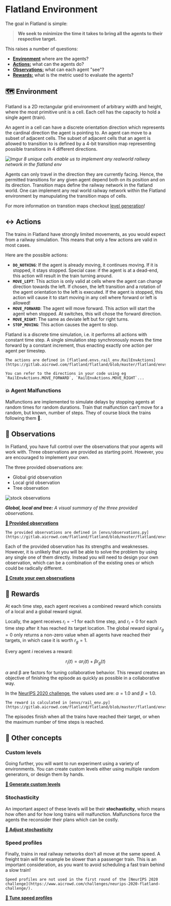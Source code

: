 Flatland Environment
====================

The goal in Flatland is simple:

> **We seek to minimize the time it takes to bring all the agents to their respective target.** 

This raises a number of questions:

- [**Environment**](#Environment) where are the agents?
- [**Actions:**](#actions) what can the agents do?
- [**Observations:**](#observations) what can each agent "see"?
- [**Rewards:**](#rewards) what is the metric used to evaluate the agents?


🗺️ Environment
---

Flatland is a 2D rectangular grid environment of arbitrary width and height, where the most primitive unit is a cell. Each cell has the capacity to hold a single agent (train).

An agent in a cell can have a discrete orientation direction which represents the cardinal direction the agent is pointing to. An agent can move to a subset of adjacent cells. The subset of adjacent cells that an agent is allowed to transition to is defined by a 4-bit transition map representing possible transitions in 4 different directions.

![Imgur](https://i.imgur.com/Q72tAI8.png)
*8 unique cells enable us to implement any realworld railway network in the flatland env*

Agents can only travel in the direction they are currently facing. Hence, the permitted transitions for any given agent depend both on its position and on its direction. Transition maps define the railway network in the flatland world. One can implement any real world railway network within the Flatland environment by manupulating the transition maps of cells.
 
For more information on transtion maps checkout [level generation](../env/environment_information)!


↔️ Actions
---

The trains in Flatland have strongly limited movements, as you would expect from a railway simulation. This means that only a few actions are valid in most cases. 

Here are the possible actions:

- **`DO_NOTHING`**:  If the agent is already moving, it continues moving. If it is stopped, it stays stopped. Special case: if the agent is at a dead-end, this action will result in the train turning around.
- **`MOVE_LEFT`**: This action is only valid at cells where the agent can change direction towards the left. If chosen, the left transition and a rotation of the agent orientation to the left is executed. If the agent is stopped, this action will cause it to start moving in any cell where forward or left is allowed!
- **`MOVE_FORWARD`**: The agent will move forward. This action will start the agent when stopped. At switches, this will chose the forward direction.
- **`MOVE_RIGHT`**: The same as deviate left but for right turns.
- **`STOP_MOVING`**: This action causes the agent to stop.

Flatland is a discrete time simulation, i.e. it performs all actions with constant time step. A single simulation step synchronously moves the time forward by a constant increment, thus enacting exactly one action per agent per timestep.
```{admonition} Code reference
The actions are defined in [flatland.envs.rail_env.RailEnvActions](https://gitlab.aicrowd.com/flatland/flatland/blob/master/flatland/envs/rail_env.py#L69).

You can refer to the directions in your code using eg `RailEnvActions.MOVE_FORWARD`, `RailEnvActions.MOVE_RIGHT`...
```
### 💥 Agent Malfunctions
Malfunctions are implemented to simulate delays by stopping agents at random times for random durations. Train that malfunction can’t move for a random, but known, number of steps. They of course block the trains following them 😬.

👀 Observations
---

In Flatland, you have full control over the observations that your agents will work with. Three observations are provided as starting point. However, you are encouraged to implement your own.

The three provided observations are:
- Global grid observation
- Local grid observation
- Tree observation

![stock observations](https://i.imgur.com/oo8EIYv.png)

***Global, local and tree:** A visual summary of the three provided observations.*

**[🔗 Provided observations](env/observations)**

```{admonition} Code reference
The provided observations are defined in [envs/observations.py](https://gitlab.aicrowd.com/flatland/flatland/blob/master/flatland/envs/observations.py)
```

Each of the provided observation has its strengths and weaknesses. However, it is unlikely that you will be able to solve the problem by using any single one of them directly. Instead you will need to design your own observation, which can be a combination of the existing ones or which could be radically different.

**[🔗 Create your own observations](../env/custom_observations)**


🌟 Rewards
----------

At each time step, each agent receives a combined reward which consists of a local and a global reward signal. 

Locally, the agent receives $r_l = −1$ for each time step, and $r_l = 0$ for each time step after it has reached its target location. The global reward signal $r_g = 0$ only returns a non-zero value when all agents have reached their targets, in which case it is worth $r_g = 1$. 

Every agent $i$ receives a reward:

$$r_i(t) = \alpha r_l(t) + \beta r_g(t)$$

$\alpha$ and β are factors for tuning collaborative behavior. This reward creates an objective of finishing the episode as quickly as possible in a collaborative way.

In the [NeurIPS 2020 challenge](https://www.aicrowd.com/challenges/neurips-2020-flatland-challenge#background), the values used are: $\alpha = 1.0$ and $\beta = 1.0$.

```{admonition} Code reference
The reward is calculated in [envs/rail_env.py](https://gitlab.aicrowd.com/flatland/flatland/blob/master/flatland/envs/rail_env.py)
```

The episodes finish when all the trains have reached their target, or when the maximum number of time steps is reached. 

🚉 Other concepts
-----------------

### Custom levels

Going further, you will want to run experiment using a variety of environments. You can create custom levels either using multiple random generators, or design them by hands.

**[🔗 Generate custom levels](../env/level_generation)**

### Stochasticity

An important aspect of these levels will be their **stochasticity**, which means how often and for how long trains will malfunction. Malfunctions force the agents the reconsider their plans which can be costly. 

**[🔗 Adjust stochasticity](../env/stochasticity)**

### Speed profiles

Finally, trains in real railway networks don't all move at the same speed. A freight train will for example be slower than a passenger train. This is an important consideration, as you want to avoid scheduling a fast train behind a slow train!

```{note}
Speed profiles are not used in the first round of the [NeurIPS 2020 challenge](https://www.aicrowd.com/challenges/neurips-2020-flatland-challenge/).
```

**[🔗 Tune speed profiles](../env/speed_profiles)**